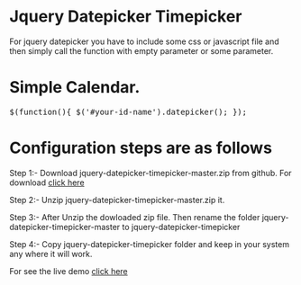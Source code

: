 Jquery Datepicker Timepicker
============================

For jquery datepicker you have to include some css or javascript file and then simply call the function with empty parameter or some parameter.

Simple Calendar.
============================
<pre>$(function(){ $('#your-id-name').datepicker(); });</pre>


Configuration steps are as follows
==================================

 Step 1:- Download jquery-datepicker-timepicker-master.zip from github. For download <a href="https://github.com/naveensiwas/jquery-datepicker-timepicker">click here</a>
 
 Step 2:- Unzip jquery-datepicker-timepicker-master.zip it.
 
 Step 3:- After Unzip the dowloaded zip file. Then rename the folder jquery-datepicker-timepicker-master to jquery-datepicker-timepicker 
 
 Step 4:- Copy jquery-datepicker-timepicker folder and keep in your system any where it will work.
 
For see the live demo <a href="http://naveensiwas.com/article/jquery-datepicker-with-multiple-functionality-aid-3.html"> click here </a>
